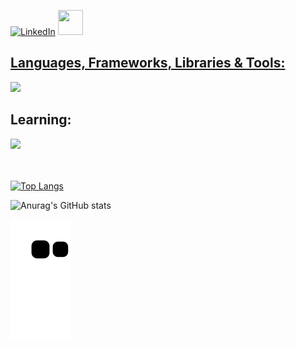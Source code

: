
[![LinkedIn](https://img.shields.io/badge/-LinkedIn-000?style=for-the-badge&logo=linkedin&logoColor=0026FF&color:FFF)](https://www.linkedin.com/in/clararicioni/) 
<a href="https://judge.beecrowd.com/pt/profile/876323" target=_blank><img src="https://user-images.githubusercontent.com/100028251/235229639-d1cbebc4-091d-4751-a573-3dc6855c9566.png" width="40" height="40" style="max-width:100%;"/>


## Languages, Frameworks, Libraries & Tools:
<a href="https://skillicons.dev">
  <img src="https://skillicons.dev/icons?i=html,css,js,php,mysql,c,java,git,figma" />
</a>
<br>

## Learning:
<a href="https://skillicons.dev">
  <img src="https://skillicons.dev/icons?i=ts,react,nodejs,cs" />
</a>
<br>
<br><br>

[![Top Langs](https://github-readme-stats.vercel.app/api/top-langs/?username=clararicioni&layout=donut&theme=dark)](https://github.com/clararicioni/github-readme-stats)

![Anurag's GitHub stats](https://github-readme-stats.vercel.app/api?username=clararicioni&show_icons=true&theme=dark)

<picture>
  <source media="(prefers-color-scheme: dark)" srcset="https://raw.githubusercontent.com/mari4souza/mari4souza/output/github-contribution-grid-snake-dark.svg">
  <source media="(prefers-color-scheme: light)" srcset="https://raw.githubusercontent.com/mari4souza/mari4souza/output/github-contribution-grid-snake.svg">
  <img alt="github contribution grid snake animation" src="https://raw.githubusercontent.com/clararicioni/clararicioni/output/github-contribution-grid-snake.svg">
</picture>

